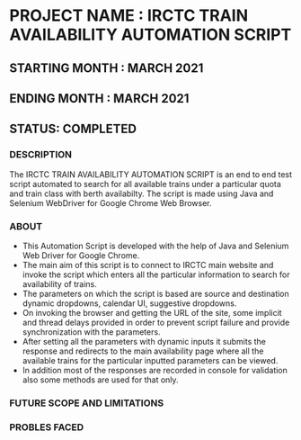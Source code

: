 # PROJECT NAME : IRCTC TRAIN AVAILABILITY AUTOMATION SCRIPT 

## STARTING MONTH : MARCH 2021
## ENDING MONTH : MARCH 2021 

## STATUS: COMPLETED

### DESCRIPTION 

The IRCTC TRAIN AVAILABILITY AUTOMATION SCRIPT is an end to end test script automated to search for all available trains under a particular quota and train class with berth availabilty. The script is made using Java and Selenium WebDriver for Google Chrome Web Browser. 

### ABOUT 

- This Automation Script is developed with the help of Java and Selenium Web Driver for Google Chrome.
- The main aim of this script is to connect to IRCTC main website and invoke the script which enters all the particular information to search for availability of trains.
- The parameters on which the script is based are source and destination dynamic dropdowns, calendar UI, suggestive dropdowns.
- On invoking the browser and getting the URL of the site, some implicit and thread delays provided in order to prevent script failure and provide synchronization with the parameters. 
- After setting all the parameters with dynamic inputs it submits the response and redirects to the main availability page where all the available trains for the particular inputted parameters can be viewed. 
- In addition most of the responses are recorded in console for validation also some methods are used for that only. 

### FUTURE SCOPE AND LIMITATIONS

### PROBLES FACED 


  
